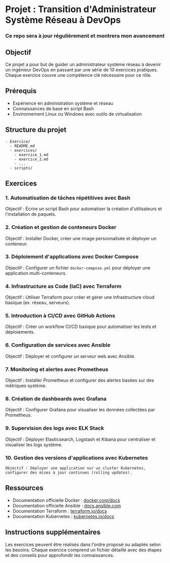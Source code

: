 # Projet : Transition d'Administrateur Système Réseau à DevOps

### Ce repo sera à jour régulièrement et montrera mon avancement

## Objectif
Ce projet a pour but de guider un administrateur système réseau à devenir un ingénieur DevOps en passant par une série de 10 exercices pratiques. Chaque exercice couvre une compétence clé nécessaire pour ce rôle.

## Prérequis
- Expérience en administration système et réseau
- Connaissances de base en script Bash
- Environnement Linux ou Windows avec outils de virtualisation

## Structure du projet
```
- Exercice/
  - README.md
  - exercices/
    - exercice_1.md
    - exercice_2.md
    - ...
  - scripts/
```

## Exercices

### 1. **Automatisation de tâches répétitives avec Bash**  
   Objectif : Écrire un script Bash pour automatiser la création d'utilisateurs et l'installation de paquets.

### 2. **Création et gestion de conteneurs Docker**  
   Objectif : Installer Docker, créer une image personnalisée et déployer un conteneur.

### 3. **Déploiement d'applications avec Docker Compose**  
   Objectif : Configurer un fichier `docker-compose.yml` pour déployer une application multi-conteneurs.

### 4. **Infrastructure as Code (IaC) avec Terraform**  
   Objectif : Utiliser Terraform pour créer et gérer une infrastructure cloud basique (ex. réseau, serveurs).

### 5. **Introduction à CI/CD avec GitHub Actions**  
   Objectif : Créer un workflow CI/CD basique pour automatiser les tests et déploiements.

### 6. **Configuration de services avec Ansible**  
   Objectif : Déployer et configurer un serveur web avec Ansible.

### 7. **Monitoring et alertes avec Prometheus**  
   Objectif : Installer Prometheus et configurer des alertes basées sur des métriques système.

### 8. **Création de dashboards avec Grafana**  
   Objectif : Configurer Grafana pour visualiser les données collectées par Prometheus.

### 9. **Supervision des logs avec ELK Stack**  
   Objectif : Déployer Elasticsearch, Logstash et Kibana pour centraliser et visualiser les logs système.

### 10. **Gestion des versions d'applications avec Kubernetes**  
    Objectif : Déployer une application sur un cluster Kubernetes, configurer des mises à jour continues (rolling updates).

## Ressources
- Documentation officielle Docker : [docker.com/docs](https://www.docker.com/docs)
- Documentation officielle Ansible : [docs.ansible.com](https://docs.ansible.com)
- Documentation Terraform : [terraform.io/docs](https://www.terraform.io/docs)
- Documentation Kubernetes : [kubernetes.io/docs](https://kubernetes.io/docs)

## Instructions supplémentaires
Les exercices peuvent être réalisés dans l'ordre proposé ou adaptés selon les besoins. Chaque exercice comprend un fichier détaillé avec des étapes et des conseils pour approfondir les connaissances.
